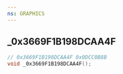 ```yaml
---
ns: GRAPHICS
---
```

## _0x3669F1B198DCAA4F

```c
// 0x3669F1B198DCAA4F 0x0DCC0B8B
void _0x3669F1B198DCAA4F();
```


